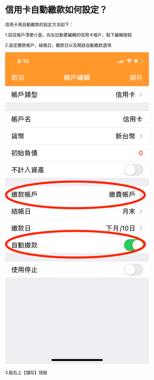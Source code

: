 # 信用卡自動繳款如何設定？

信用卡用自動繳款的設定方法如下：

1.前往帳戶清單介面，向左拉動要編輯的信用卡帳戶，點下編輯按鈕

2.設定繳款帳戶，結帳日，繳款日以及開啟自動繳款選項

![list](.gitbook/assets/tw-credit-autopay.png)&#x20;

3.點右上【儲存】按鈕

